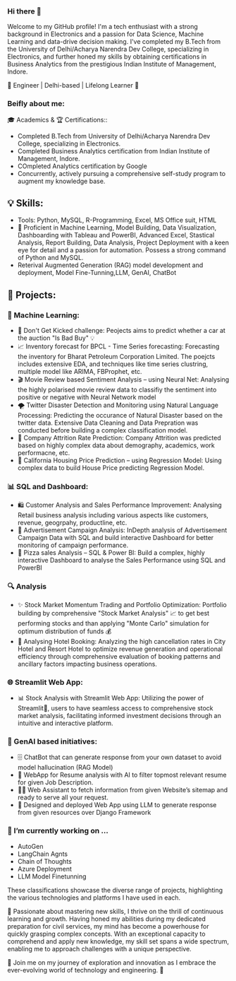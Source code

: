 ### Hi there 👋

Welcome to my GitHub profile! I'm a tech enthusiast with a strong background in Electronics and a passion for Data Science, Machine Learning and data-drive decision making. I've completed my B.Tech from the University of Delhi/Acharya Narendra Dev College, specializing in Electronics, and further honed my skills by obtaining certifications in Business Analytics from the prestigious Indian Institute of Management, Indore. 

👋 Engineer | Delhi-based | Lifelong Learner 🌱

<!--
**AnkitBaliyan1/AnkitBaliyan1** is a ✨ _special_ ✨ repository because its `README.md` (this file) appears on your GitHub profile.

Here are some ideas to get you started:

- 🔭 I’m currently working on ...
- 🌱 I’m currently learning ...
- 👯 I’m looking to collaborate on ...
- 🤔 I’m looking for help with ...
- 💬 Ask me about ...
- 📫 How to reach me: ...
- 😄 Pronouns: ...
- ⚡ Fun fact: ...
-->


### Beifly about me:


🎓 Academics & 🏆 Certifications::
- Completed B.Tech from University of Delhi/Acharya Narendra Dev College, specializing in Electronics. 
- Completed Business Analytics  certification from Indian Institute of Management, Indore.
- COmpleted Analytics certification by Google
- Concurrently, actively pursuing a comprehensive self-study program to augment my knowledge base.

## 💡 Skills:
- Tools: Python, MySQL, R-Programming, Excel, MS Office suit, HTML
- 🚀 Proficient in Machine Learning, Model Building, Data Visualization, Dashboarding with Tableau and PowerBI, Advanced Excel, Stastical Analysis, Report Building, Data Analysis, Project Deployment with a keen eye for detail and a passion for automation. Possess a strong command of Python and MySQL.
- Reterival Augmented Generation (RAG) model development and deployment, Model Fine-Tunning,LLM, GenAI, ChatBot

## 🔬 Projects:

### 🤖 Machine Learning:
- 🚗 Don't Get Kicked challenge: Peojects aims to predict whether a car at the auction "Is Bad Buy" 💡
- 📈 Inventory forecast for BPCL - Time Series forecasting: Forecasting the inventory for Bharat Petroleum Corporation Limited. The poejcts includes extensive EDA, and techniques like time series clustring, multiple model like ARIMA, FBProphet, etc.
- 🎬 Movie Review based Sentiment Analysis – using Neural Net: Analysing the highly polarised movie review data to classifiy the sentiment into positive or negative with Neural Network model
- 🌪️ Twitter Disaster Detection and Monitoring using Natural Language Processing: Predicting the occurance of Natural Disaster based on the twitter data. Extensive Data Cleaning and Data Prepration was conducted before building a complex classification model.
- 💼 Company Attrition Rate Prediction: Company Attrition was predicted based on highly complex data about demography, academics, work performacne, etc.
- 🏡 California Housing Price Prediction – using Regression Model: Using complex data to build House Price predicting Regression Model.

### 📊 SQL and Dashboard:
- 🛍️ Customer Analysis and Sales Performance Improvement: Analysing Retail business analysis including various aspects like customers, revenue, geogrpahy, productline, etc.
- 📢 Advertisement Campaign Analysis: InDepth analysis of Advertisement Campaign Data with SQL and build interactive Dashboard for better monitoring of campaign performance.
- 🍕 Pizza sales Analysis – SQL & Power BI: Build a complex, highly interactive Dashboard to analyse the Sales Performance using SQL and PowerBI

### 🔍 Analysis
- ✨ Stock Market Momentum Trading and Portfolio Optimization: Portfolio building by comprehensive "Stock Market Analysis" 📈 to get best performing stocks and than applying "Monte Carlo" simulation for optimum distribution of funds 💰
- 🏨 Analysing Hotel Booking: Analyzing the high cancellation rates in City Hotel and Resort Hotel to optimize revenue generation and operational efficiency through comprehensive evaluation of booking patterns and ancillary factors impacting business operations.

### 🌐 Streamlit Web App:
- 📊 Stock Analysis with Streamlit Web App: Utilizing the power of Streamlit📡, users to have seamless access to comprehensive stock market analysis, facilitating informed investment decisions through an intuitive and interactive platform.

### 🤖 GenAI based initiatives:
- 🗄️ ChatBot that can generate response from your own dataset to avoid model hallucination (RAG Model)
- 📝 WebApp for Resume analysis with AI to filter topmost relevant resume for given Job Description.
- 🕵️‍♂️ Web Assistant to fetch information from given Website’s sitemap and ready to serve all your request.
- 🚀 Designed and deployed Web App using LLM to generate response from given resources over Django Framework

### 🔭 I’m currently working on ...
- AutoGen
- LangChain Agnts
- Chain of Thoughts
- Azure Deployment
- LLM Model Finetunning

These classifications showcase the diverse range of projects, highlighting the various technologies and platforms I have used in each.




🔭 Passionate about mastering new skills, I thrive on the thrill of continuous learning and growth. Having honed my abilities during my dedicated preparation for civil services, my mind has become a powerhouse for quickly grasping complex concepts. With an exceptional capacity to comprehend and apply new knowledge, my skill set spans a wide spectrum, enabling me to approach challenges with a unique perspective.


🚀 Join me on my journey of exploration and innovation as I embrace the ever-evolving world of technology and engineering. 🌟





